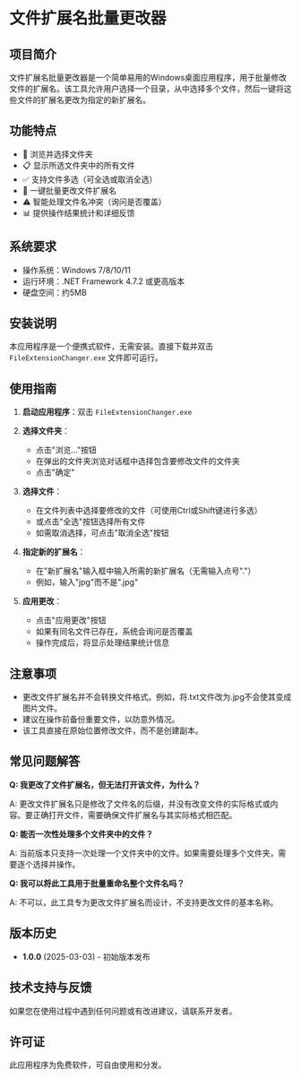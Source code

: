 # 文件扩展名批量更改器

## 项目简介

文件扩展名批量更改器是一个简单易用的Windows桌面应用程序，用于批量修改文件的扩展名。该工具允许用户选择一个目录，从中选择多个文件，然后一键将这些文件的扩展名更改为指定的新扩展名。

## 功能特点

- 📁 浏览并选择文件夹
- 📋 显示所选文件夹中的所有文件
- ✅ 支持文件多选（可全选或取消全选）
- 🔄 一键批量更改文件扩展名
- ⚠️ 智能处理文件名冲突（询问是否覆盖）
- 📊 提供操作结果统计和详细反馈

## 系统要求

- 操作系统：Windows 7/8/10/11
- 运行环境：.NET Framework 4.7.2 或更高版本
- 硬盘空间：约5MB

## 安装说明

本应用程序是一个便携式软件，无需安装。直接下载并双击 `FileExtensionChanger.exe` 文件即可运行。

## 使用指南

1. **启动应用程序**：双击 `FileExtensionChanger.exe`

2. **选择文件夹**：
   - 点击"浏览..."按钮
   - 在弹出的文件夹浏览对话框中选择包含要修改文件的文件夹
   - 点击"确定"

3. **选择文件**：
   - 在文件列表中选择要修改的文件（可使用Ctrl或Shift键进行多选）
   - 或点击"全选"按钮选择所有文件
   - 如需取消选择，可点击"取消全选"按钮

4. **指定新的扩展名**：
   - 在"新扩展名"输入框中输入所需的新扩展名（无需输入点号"."）
   - 例如，输入"jpg"而不是".jpg"

5. **应用更改**：
   - 点击"应用更改"按钮
   - 如果有同名文件已存在，系统会询问是否覆盖
   - 操作完成后，将显示处理结果统计信息

## 注意事项

- 更改文件扩展名并不会转换文件格式。例如，将.txt文件改为.jpg不会使其变成图片文件。
- 建议在操作前备份重要文件，以防意外情况。
- 该工具直接在原始位置修改文件，而不是创建副本。

## 常见问题解答

**Q: 我更改了文件扩展名，但无法打开该文件，为什么？**

A: 更改文件扩展名只是修改了文件名的后缀，并没有改变文件的实际格式或内容。要正确打开文件，需要确保文件扩展名与其实际格式相匹配。

**Q: 能否一次性处理多个文件夹中的文件？**

A: 当前版本只支持一次处理一个文件夹中的文件。如果需要处理多个文件夹，需要逐个选择并操作。

**Q: 我可以将此工具用于批量重命名整个文件名吗？**

A: 不可以，此工具专为更改文件扩展名而设计，不支持更改文件的基本名称。

## 版本历史

- **1.0.0** (2025-03-03) - 初始版本发布

## 技术支持与反馈

如果您在使用过程中遇到任何问题或有改进建议，请联系开发者。

## 许可证

此应用程序为免费软件，可自由使用和分发。
